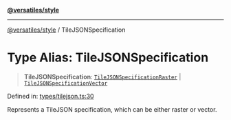 [**@versatiles/style**](../README.md)

***

[@versatiles/style](../globals.md) / TileJSONSpecification

# Type Alias: TileJSONSpecification

> **TileJSONSpecification**: [`TileJSONSpecificationRaster`](../interfaces/TileJSONSpecificationRaster.md) \| [`TileJSONSpecificationVector`](../interfaces/TileJSONSpecificationVector.md)

Defined in: [types/tilejson.ts:30](https://github.com/versatiles-org/versatiles-style/blob/d8cc33a46b85aeaa89bfc9bbd1ece1792d845335/src/types/tilejson.ts#L30)

Represents a TileJSON specification, which can be either raster or vector.

